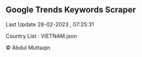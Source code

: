 

## Google Trends Keywords Scraper 
 
Last Update 28-02-2023 , 07:25:31

Country List :
VIETNAM.json



© Abdul Muttaqin 
